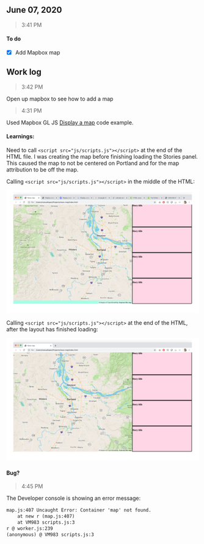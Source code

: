 ## June 07, 2020

> 3:41 PM

#### To do
- [x] Add Mapbox map

## Work log

> 3:42 PM

Open up mapbox to see how to add a map

> 4:31 PM

Used Mapbox GL JS [Display a map](https://docs.mapbox.com/mapbox-gl-js/example/simple-map/) code example. 

#### Learnings:

Need to call `<script src="js/scripts.js"></script>` at the end of the HTML file. I was creating the map before finishing loading the Stories panel. This caused the map to not be centered on Portland and for the map attribution to be off the map.

Calling `<script src="js/scripts.js"></script>` in the middle of the HTML:

![2020.06.07 Map loading before layout bug.png](.././img/2020.06.07-Map-loading-before-layout-bug.png)

Calling `<script src="js/scripts.js"></script>` at the end of the HTML, after the layout has finished loading:

![2020.06.07 Map in map pane](.././img/2020.06.07-Map-in-map-pane.png)

#### Bug?

> 4:45 PM

The Developer console is showing an error message:

```
map.js:407 Uncaught Error: Container 'map' not found.
    at new r (map.js:407)
    at VM983 scripts.js:3
r @ worker.js:239
(anonymous) @ VM983 scripts.js:3
```
